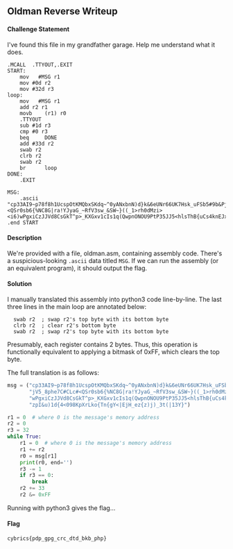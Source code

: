 ## Oldman Reverse Writeup

#### Challenge Statement

I've found this file in my grandfather garage. Help me understand what it does.

```assembly
.MCALL  .TTYOUT,.EXIT
START:
    mov   #MSG r1 
    mov #0d r2
    mov #32d r3
loop:       
    mov   #MSG r1 
    add r2 r1
    movb    (r1) r0
    .TTYOUT
    sub #1d r3
    cmp #0 r3
    beq     DONE
    add #33d r2
    swab r2
    clrb r2
    swab r2    
    br      loop      
DONE: 
    .EXIT

MSG:
    .ascii "cp33AI9~p78f8h1UcspOtKMQbxSKdq~^0yANxbnN)d}k&6eUNr66UK7Hsk_uFSb5#9b&PjV5_8phe7C#CLc#<QSr0sb6{%NC8G|ra!YJyaG_~RfV3sw_&SW~}((_1>rh0dMzi><i6)wPgxiCzJJVd8CsGkT^p>_KXGxv1cIs1q(QwpnONOU9PtP35JJ5<hlsThB{uCs4knEJxGgzpI&u)1d{4<098KpXrLko{Tn{gY<|EjH_ez{z)j)_3t(|13Y}"
.end START
```

#### Description

We're provided with a file, oldman.asm, containing assembly code. There's a suspicious-looking `.ascii` data titled `MSG`. If we can run the assembly (or an equivalent program), it should output the flag.

#### Solution

I manually translated this assembly into python3 code line-by-line. The last three lines in the main loop are annotated below:

```assembly
  swab r2  ; swap r2's top byte with its bottom byte
  clrb r2  ; clear r2's bottom byte
  swab r2  ; swap r2's top byte with its bottom byte
```

Presumably, each register contains 2 bytes. Thus, this operation is functionally equivalent to applying a bitmask of 0xFF, which clears the top byte.

The full translation is as follows:

```py
msg = ("cp33AI9~p78f8h1UcspOtKMQbxSKdq~^0yANxbnN)d}k&6eUNr66UK7Hsk_uFSb5#9b&P"
       "jV5_8phe7C#CLc#<QSr0sb6{%NC8G|ra!YJyaG_~RfV3sw_&SW~}((_1>rh0dMzi><i6)"
       "wPgxiCzJJVd8CsGkT^p>_KXGxv1cIs1q(QwpnONOU9PtP35JJ5<hlsThB{uCs4knEJxGg"
       "zpI&u)1d{4<098KpXrLko{Tn{gY<|EjH_ez{z)j)_3t(|13Y}")

r1 = 0  # where 0 is the message's memory address
r2 = 0
r3 = 32
while True:
    r1 = 0  # where 0 is the message's memory address
    r1 += r2
    r0 = msg[r1]
    print(r0, end='')
    r3 -= 1
    if r3 == 0:
        break
    r2 += 33
    r2 &= 0xFF
```

Running with python3 gives the flag...

#### Flag

`cybrics{pdp_gpg_crc_dtd_bkb_php}`